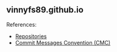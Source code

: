 ## vinnyfs89.github.io

References:
- [Repositories](https://github.com/vinnyfs89)
- [Commit Messages Convention (CMC)](https://github.com/devbrotherhood/cmc)
